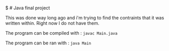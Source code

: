 $ # Java final project

This was done way long ago and i'm trying to find the contraints that it was written within. Right now I do not have them. 

The program  can be compiled with : `javac Main.java`

The program can be ran with : `java Main`

